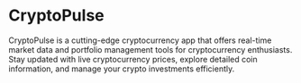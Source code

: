 # CryptoPulse
CryptoPulse is a cutting-edge cryptocurrency app that offers real-time market data and portfolio management tools for cryptocurrency enthusiasts. Stay updated with live cryptocurrency prices, explore detailed coin information, and manage your crypto investments efficiently.
